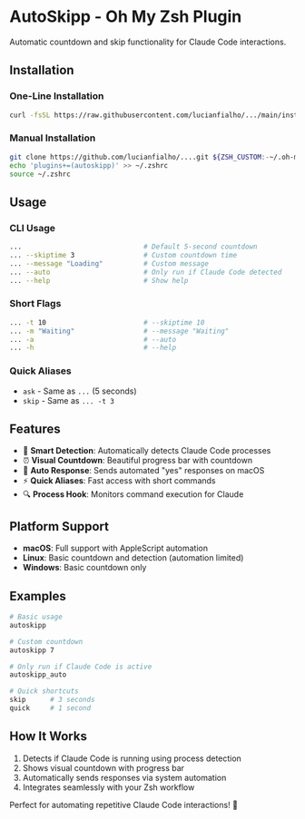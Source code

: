 # AutoSkipp - Oh My Zsh Plugin

Automatic countdown and skip functionality for Claude Code interactions.

## Installation

### One-Line Installation

```bash
curl -fsSL https://raw.githubusercontent.com/lucianfialho/.../main/install.sh | bash
```

### Manual Installation 

```bash
git clone https://github.com/lucianfialho/....git ${ZSH_CUSTOM:-~/.oh-my-zsh/custom}/plugins/autoskipp
echo 'plugins+=(autoskipp)' >> ~/.zshrc
source ~/.zshrc
```

## Usage

### CLI Usage

```bash
...                              # Default 5-second countdown
... --skiptime 3                 # Custom countdown time
... --message "Loading"          # Custom message
... --auto                       # Only run if Claude Code detected
... --help                       # Show help
```

### Short Flags

```bash
... -t 10                        # --skiptime 10
... -m "Waiting"                 # --message "Waiting"
... -a                           # --auto
... -h                           # --help
```

### Quick Aliases

- `ask` - Same as `...` (5 seconds)
- `skip` - Same as `... -t 3`

## Features

- 🎯 **Smart Detection**: Automatically detects Claude Code processes
- ⏰ **Visual Countdown**: Beautiful progress bar with countdown
- 🤖 **Auto Response**: Sends automated "yes" responses on macOS
- ⚡ **Quick Aliases**: Fast access with short commands
- 🔍 **Process Hook**: Monitors command execution for Claude

## Platform Support

- **macOS**: Full support with AppleScript automation
- **Linux**: Basic countdown and detection (automation limited)
- **Windows**: Basic countdown only

## Examples

```bash
# Basic usage
autoskipp

# Custom countdown
autoskipp 7

# Only run if Claude Code is active
autoskipp_auto

# Quick shortcuts
skip      # 3 seconds
quick     # 1 second
```

## How It Works

1. Detects if Claude Code is running using process detection
2. Shows visual countdown with progress bar
3. Automatically sends responses via system automation
4. Integrates seamlessly with your Zsh workflow

Perfect for automating repetitive Claude Code interactions! 🚀